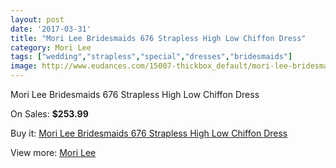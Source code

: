 ```yaml
---
layout: post
date: '2017-03-31'
title: "Mori Lee Bridesmaids 676 Strapless High Low Chiffon Dress"
category: Mori Lee
tags: ["wedding","strapless","special","dresses","bridesmaids"]
image: http://www.eudances.com/15007-thickbox_default/mori-lee-bridesmaids-676-strapless-high-low-chiffon-dress.jpg
---
```

Mori Lee Bridesmaids 676 Strapless High Low Chiffon Dress

On Sales: **$253.99**
<a href="https://www.eudances.com/en/mori-lee/4464-mori-lee-bridesmaids-676-strapless-high-low-chiffon-dress.html"><amp-img layout="responsive" width="600" height="600" src="//www.eudances.com/15007-thickbox_default/mori-lee-bridesmaids-676-strapless-high-low-chiffon-dress.jpg" alt="Mori Lee Bridesmaids 676 Strapless High Low Chiffon Dress 0" /></a>
<a href="https://www.eudances.com/en/mori-lee/4464-mori-lee-bridesmaids-676-strapless-high-low-chiffon-dress.html"><amp-img layout="responsive" width="600" height="600" src="//www.eudances.com/15008-thickbox_default/mori-lee-bridesmaids-676-strapless-high-low-chiffon-dress.jpg" alt="Mori Lee Bridesmaids 676 Strapless High Low Chiffon Dress 1" /></a>

Buy it: [Mori Lee Bridesmaids 676 Strapless High Low Chiffon Dress](https://www.eudances.com/en/mori-lee/4464-mori-lee-bridesmaids-676-strapless-high-low-chiffon-dress.html "Mori Lee Bridesmaids 676 Strapless High Low Chiffon Dress")

View more: [Mori Lee](https://www.eudances.com/en/65-mori-lee "Mori Lee")